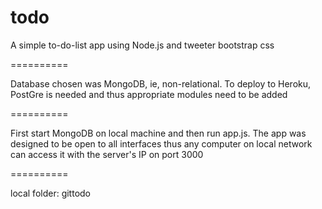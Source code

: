 todo
====

A simple to-do-list app using Node.js and tweeter bootstrap css

==========

Database chosen was MongoDB, ie, non-relational. To deploy to Heroku, PostGre is needed and thus appropriate modules need to be added

==========

First start MongoDB on local machine and then run app.js. The app was designed to be open to all interfaces thus any computer on local network can access it with the server's IP on port 3000

==========

local folder: gittodo
